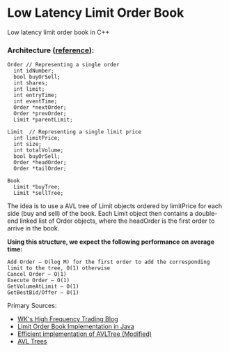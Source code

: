 # Low Latency Limit Order Book
Low latency limit order book in C++

### Architecture ([reference](https://web.archive.org/web/20110219163448/http://howtohft.wordpress.com/2011/02/15/how-to-build-a-fast-limit-order-book/)):
```
Order // Representing a single order
  int idNumber;
  bool buyOrSell;
  int shares;
  int limit;
  int entryTime;
  int eventTime;
  Order *nextOrder;
  Order *prevOrder;
  Limit *parentLimit;

Limit  // Representing a single limit price
  int limitPrice;
  int size;
  int totalVolume;
  bool buyOrSell;
  Order *headOrder;
  Order *tailOrder;

Book
  Limit *buyTree;
  Limit *sellTree;
```

The idea is to use a AVL tree of Limit objects ordered by limitPrice for each side (buy and sell) of the book. Each Limit object then contains a double-end linked list of Order objects, where the headOrder is the first order to arrive in the book.

**Using this structure, we expect the following performance on average time:**

```
Add Order – O(log M) for the first order to add the corresponding limit to the tree, O(1) otherwise
Cancel Order – O(1)
Execute Order – O(1)
GetVolumeAtLimit – O(1)
GetBestBid/Offer – O(1)
```

Primary Sources:
- [WK's High Frequency Trading Blog](https://web.archive.org/web/20110219163448/http://howtohft.wordpress.com/2011/02/15/how-to-build-a-fast-limit-order-book/)
- [Limit Order Book Implementation in Java](https://medium.com/@mhfizt/limit-order-book-implementation-in-java-dd39821e5a4f)
- [Efficient implementation of AVLTree (Modified)](https://github.com/KadirEmreOto/AVL-Tree/tree/master)
- [AVL Trees](https://kukuruku.co/hub/cpp/avl-trees)

